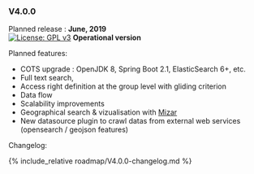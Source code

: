 ### V4.0.0

Planned release : **June, 2019**  
[![License: GPL v3](https://img.shields.io/badge/License-GPLv3-blue.svg)](https://www.gnu.org/licenses/gpl-3.0) 
**Operational version**

Planned features:

   * COTS upgrade : OpenJDK 8, Spring Boot 2.1, ElasticSearch 6+, etc.
   * Full text search,
   * Access right definition at the group level with gliding criterion
   * Data flow
   * Scalability improvements
   * Geographical search & vizualisation with [Mizar](https://github.com/MizarWeb)
   * New datasource plugin to crawl datas from external web services (opensearch / geojson features)

Changelog:

{% include_relative roadmap/V4.0.0-changelog.md %}
